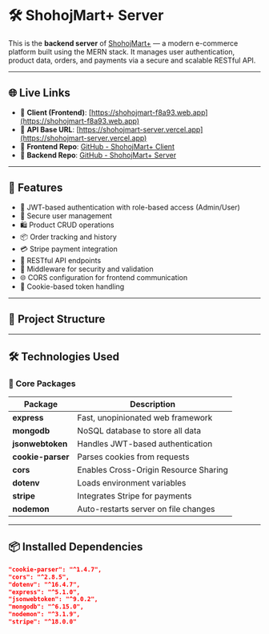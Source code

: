 # 🛠️ ShohojMart+ Server

This is the **backend server** of [ShohojMart+](https://shohojmart-f8a93.web.app) — a modern e-commerce platform built using the MERN stack. It manages user authentication, product data, orders, and payments via a secure and scalable RESTful API.

---

## 🌐 Live Links

- 🛒 **Client (Frontend)**: [https://shohojmart-f8a93.web.app](https://shohojmart-f8a93.web.app)
- 🔗 **API Base URL**: [https://shohojmart-server.vercel.app](https://shohojmart-server.vercel.app)
- 📁 **Frontend Repo**: [GitHub - ShohojMart+ Client](https://github.com/your-username/shohojmart-plus)
- 📁 **Backend Repo**: [GitHub - ShohojMart+ Server](https://github.com/Hayder987/shohoj-mart-server)

---

## 🚀 Features

- 🔐 JWT-based authentication with role-based access (Admin/User)
- 👤 Secure user management
- 🛍️ Product CRUD operations
- 📦 Order tracking and history
- 💳 Stripe payment integration
- 📄 RESTful API endpoints
- 🧩 Middleware for security and validation
- 🌐 CORS configuration for frontend communication
- 🍪 Cookie-based token handling

---

## 📁 Project Structure

---

## 🛠️ Technologies Used

### 🔧 Core Packages

| Package             | Description                                |
|----------------------|--------------------------------------------|
| **express**          | Fast, unopinionated web framework          |
| **mongodb**          | NoSQL database to store all data           |
| **jsonwebtoken**     | Handles JWT-based authentication           |
| **cookie-parser**    | Parses cookies from requests               |
| **cors**             | Enables Cross-Origin Resource Sharing      |
| **dotenv**           | Loads environment variables                |
| **stripe**           | Integrates Stripe for payments             |
| **nodemon**          | Auto-restarts server on file changes       |

---

## 📦 Installed Dependencies

```json
"cookie-parser": "^1.4.7",
"cors": "^2.8.5",
"dotenv": "^16.4.7",
"express": "^5.1.0",
"jsonwebtoken": "^9.0.2",
"mongodb": "^6.15.0",
"nodemon": "^3.1.9",
"stripe": "^18.0.0"
